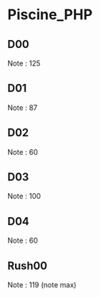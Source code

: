 # Piscine_PHP

## D00 
Note : 125
## D01 
Note : 87
## D02 
Note : 60
## D03 
Note : 100
## D04 
Note : 60
## Rush00
Note : 119 (note max)
